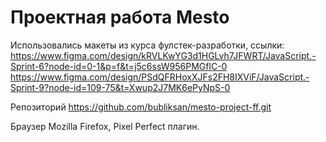 # Проектная работа Mesto

Использовались макеты из курса фулстек-разработки, ссылки: 
https://www.figma.com/design/kRVLKwYG3d1HGLvh7JFWRT/JavaScript.-Sprint-6?node-id=0-1&p=f&t=j5c6ssW956PMGflC-0
https://www.figma.com/design/PSdQFRHoxXJFs2FH8IXViF/JavaScript.-Sprint-9?node-id=109-75&t=Xwup2J7MK6ePyNpS-0

Репозиторий https://github.com/bubliksan/mesto-project-ff.git

Браузер Mozilla Firefox, Pixel Perfect плагин.


